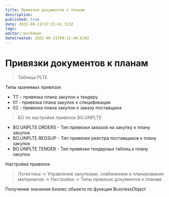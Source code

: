 ```yaml
---
title: Привязки документов к планам
description: 
published: true
date: 2022-09-11T17:31:41.313Z
tags: 
editor: markdown
dateCreated: 2022-08-31T09:15:40.634Z
---
```


# Привязки документов к планам

>Таблица PLTE

Типы хранимых привязок

* ТТ - привязка плана закупок к тендеру
* 01 - привязка плана закупок к спецификации
* 02 - привязка плана закупок к заказу поставщика


>БО по настройке привязок BO.UNPLTE

* BO.UNPLTE.ORDERS - Тип привязки заказов на закупку к плану закупок
* BO.UNPLTE.REGSUP - Тип привязки реестра поставщиков к плану закупок
* BO.UNPLTE.TENDER - Тип привязки тендерных таблиц к плану закупок


Настройка привязок

>Логистика → Управление закупками, снабжением и планирование материалов → Настройки → Типы привязок документов к планам


Получение значения бизнес объекта по функции BusinessObject
